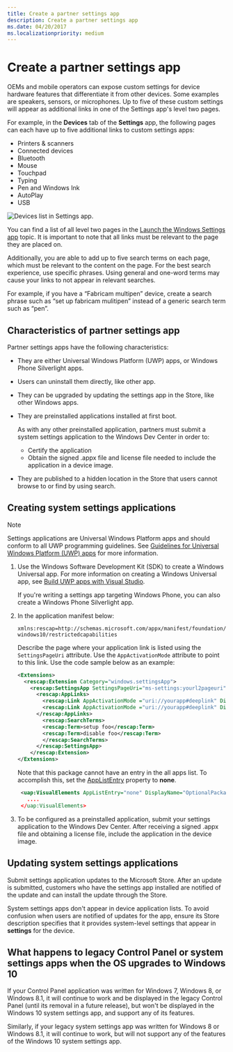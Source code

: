 ```yaml
---
title: Create a partner settings app
description: Create a partner settings app
ms.date: 04/20/2017
ms.localizationpriority: medium
---
```


# Create a partner settings app

OEMs and mobile operators can expose custom settings for device hardware features that differentiate it from other devices. Some examples are speakers, sensors, or microphones. Up to five of these custom settings will appear as additional links in one of the Settings app's level two pages.  

For example, in the **Devices** tab of the **Settings** app, the following pages can each have up to five additional links to custom settings apps:

* Printers & scanners
* Connected devices
* Bluetooth
* Mouse
* Touchpad
* Typing
* Pen and Windows Ink
* AutoPlay
* USB

![Devices list in Settings app.](images/devices-list-in-settings.png)

You can find a list of all level two pages in the [Launch the Windows Settings app](/windows/uwp/launch-resume/launch-settings-app) topic. It is important to note that all links must be relevant to the page they are placed on.

Additionally, you are able to add up to five search terms on each page, which must be relevant to the content on the page. For the best search experience, use specific phrases. Using general and one-word terms may cause your links to not appear in relevant searches.  

For example, if you have a “Fabricam multipen” device, create a search phrase such as “set up fabricam mulitipen” instead of a generic search term such as “pen”.

## Characteristics of partner settings app

Partner settings apps have the following characteristics:

* They are either Universal Windows Platform (UWP) apps, or Windows Phone Silverlight apps.

* Users can uninstall them directly, like other app.

* They can be upgraded by updating the settings app in the Store, like other Windows apps.

* They are preinstalled applications installed at first boot.

    As with any other preinstalled application, partners must submit a system settings application to the Windows Dev Center in order to:
  * Certify the application
  * Obtain the signed .appx file and license file needed to include the application in a device image.

* They are published to a hidden location in the Store that users cannot browse to or find by using search.

## Creating system settings applications

> [!NOTE]
> Settings applications are Universal Windows Platform apps and should conform to all UWP programming guidelines. See [Guidelines for Universal Windows Platform (UWP) apps](https://developer.microsoft.com/windows/apps/design) for more information.

1. Use the Windows Software Development Kit (SDK) to create a Windows Universal app. For more information on creating a Windows Universal app, see [Build UWP apps with Visual Studio](/windows/uwp/get-started/create-uwp-apps).

    If you're writing a settings app targeting Windows Phone, you can also create a Windows Phone Silverlight app.

2. In the application manifest below:

    `xmlns:rescap=http://schemas.microsoft.com/appx/manifest/foundation/windows10/restrictedcapabilities`
  
    Describe the page where your application link is listed using the `SettingsPageUri` attribute. Use the `AppActivationMode` attribute to point to this link. Use the code sample below as an example:

    ```xml
    <Extensions>
      <rescap:Extension Category="windows.settingsApp">
        <rescap:SettingsApp SettingsPageUri="ms-settings:yourl2pageuri">
          <rescap:AppLinks>
            <rescap:Link AppActivationMode ="uri://yourapp#deeplink" DisplayName="Link 1 Title" />
            <rescap:Link AppActivationMode ="uri://yourapp#deeplink" DisplayName="Link 2 Title" />
          </rescap:AppLinks>
            <rescap:SearchTerms>
            <rescap:Term>setup foo</rescap:Term>
            <rescap:Term>disable foo</rescap:Term>
            </rescap:SearchTerms>
          </rescap:SettingsApp>
        </rescap:Extension>
    </Extensions>
    ```

   Note that this package cannot have an entry in the all apps list. To accomplish this, set the [AppListEntry](/uwp/api/windows.applicationmodel.core.applistentry) property to **none**.

    ```xml
     <uap:VisualElements AppListEntry="none" DisplayName="OptionalPackage"
       ....
     </uap:VisualElements>
    ```

3. To be configured as a preinstalled application, submit your settings application to the Windows Dev Center. After receiving a signed .appx file and obtaining a license file, include the application in the device image.

## Updating system settings applications

Submit settings application updates to the Microsoft Store. After an update is submitted, customers who have the settings app installed are notified of the update and can install the update through the Store.

System settings apps don't appear in device application lists. To avoid confusion when users are notified of updates for the app, ensure its Store description specifies that it provides system-level settings that appear in **settings** for the device.

## What happens to legacy Control Panel or system settings apps when the OS upgrades to Windows 10

If your Control Panel application was written for Windows 7, Windows 8, or Windows 8.1, it will continue to work and be displayed in the legacy Control Panel (until its removal in a future release), but won't be displayed in the Windows 10 system settings app, and support any of its features.

Similarly, if your legacy system settings app was written for Windows 8 or Windows 8.1, it will continue to work, but will not support any of the features of the Windows 10 system settings app.
